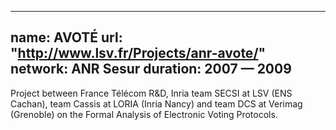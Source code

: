 
---
name: AVOTÉ 
url: "http://www.lsv.fr/Projects/anr-avote/"
network: ANR Sesur
duration: 2007 &mdash; 2009
---

Project between France Télécom R&D, Inria team SECSI at LSV (ENS Cachan), team Cassis at LORIA (Inria Nancy) and team DCS at Verimag (Grenoble) on the Formal Analysis of Electronic Voting Protocols.


